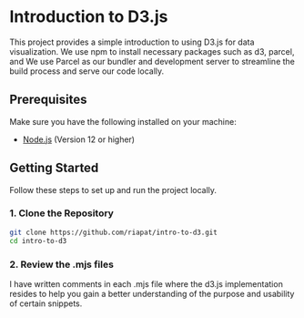 # Introduction to D3.js

This project provides a simple introduction to using D3.js for data visualization. We use npm to install necessary packages such as d3, parcel, and We use Parcel as our bundler and development server to streamline the build process and serve our code locally.

## Prerequisites

Make sure you have the following installed on your machine:

- [Node.js](https://nodejs.org/) (Version 12 or higher)

## Getting Started

Follow these steps to set up and run the project locally.

### 1. Clone the Repository

```bash
git clone https://github.com/riapat/intro-to-d3.git
cd intro-to-d3
```

### 2. Review the .mjs files 
I have written comments in each .mjs file where the d3.js implementation resides to help you gain a better understanding of the purpose and usability of certain snippets. 
